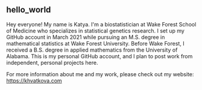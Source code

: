 ## hello_world

Hey everyone! My name is Katya. I'm a biostatistician at Wake Forest School of Medicine who specializes in statistical genetics research. I set up my GitHub account in March 2021 while pursuing an M.S. degree in mathematical statistics at Wake Forest University. Before Wake Forest, I received a B.S. degree in applied mathematics from the University of Alabama. This is my personal GitHub account, and I plan to post work from independent, personal projects here. 

For more information about me and my work, please check out my website: https://khvatkova.com


